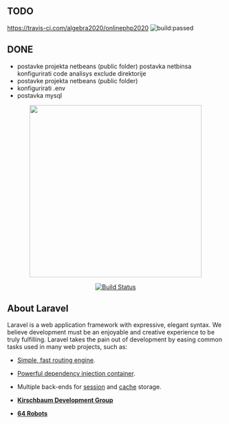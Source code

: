 ## TODO
https://travis-ci.com/algebra2020/onlinephp2020 
<img src="https://travis-ci.com/algebra2020/onlinephp2020.svg?branch=master" alt="build:passed">



## DONE
- postavke projekta netbeans (public folder)  postavka netbinsa konfigurirati code analisys exclude direktorije
- postavke projekta netbeans (public folder)
- konfigurirati .env
- postavka mysql



<p align="center"><img src="https://res.cloudinary.com/dtfbvvkyp/image/upload/v1566331377/laravel-logolockup-cmyk-red.svg" width="400"></p>

<p align="center">
<a href="https://travis-ci.org/laravel/framework"><img src="https://travis-ci.com/algebra2020/onlinephp2020.svg?branch=master" alt="Build Status"></a>

</p>

## About Laravel

Laravel is a web application framework with expressive, elegant syntax. We believe development must be an enjoyable and creative experience to be truly fulfilling. Laravel takes the pain out of development by easing common tasks used in many web projects, such as:

- [Simple, fast routing engine](https://laravel.com/docs/routing).
- [Powerful dependency injection container](https://laravel.com/docs/container).
- Multiple back-ends for [session](https://laravel.com/docs/session) and [cache](https://laravel.com/docs/cache) storage.

- **[Kirschbaum Development Group](https://kirschbaumdevelopment.com)**
- **[64 Robots](https://64robots.com)**
